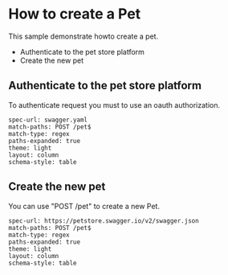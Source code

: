 # How to create a Pet

This sample demonstrate howto create a pet.

- Authenticate to the pet store platform
- Create the new pet

## Authenticate to the pet store platform

To authenticate request you must to use an oauth authorization.

```rapidoc
spec-url: swagger.yaml
match-paths: POST /pet$
match-type: regex
paths-expanded: true
theme: light
layout: column
schema-style: table
```

## Create the new pet

You can use "POST /pet" to create a new Pet.

```rapidoc
spec-url: https://petstore.swagger.io/v2/swagger.json
match-paths: POST /pet$
match-type: regex
paths-expanded: true
theme: light
layout: column
schema-style: table
```


